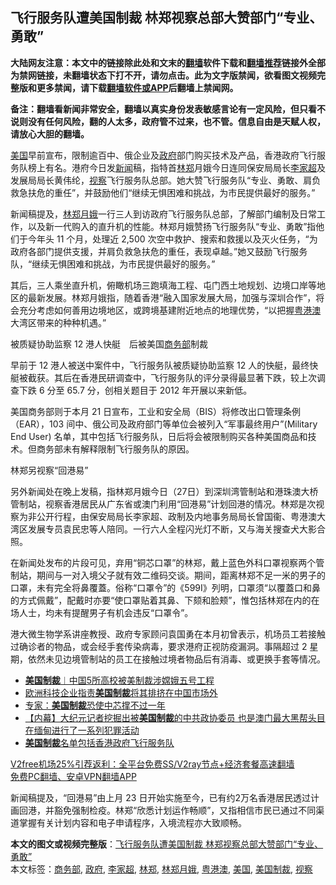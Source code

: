  <h2>飞行服务队遭美国制裁 林郑视察总部大赞部门“专业、勇敢”</h2> <p class="notice"><b>大陆网友注意：本文中的链接除此处和文末的<a href="https://github.com/bannedbook/fanqiang" >翻墙</a>软件下载和<a href="https://github.com/killgcd/justmysocks/blob/master/README.md">翻墙推荐</a>链接外全部为禁网链接，未翻墙状态下打不开，请勿点击。此为文字版禁闻，欲看图文视频完整版和更多禁闻，请下载<a href="https://github.com/bannedbook/fanqiang">翻墙软件或APP</a>后翻墙上禁闻网。</p><p>备注：翻墙看新闻非常安全，翻墙以真实身份发表敏感言论有一定风险，但只看不说则没有任何风险，翻的人太多，政府管不过来，也不管。信息自由是天赋人权，请放心大胆的翻墙。</b></p>  <div class="entry">  <p><a href="https://www.bannedbook.org/bnews/tag/%e7%be%8e%e5%9b%bd/" class="st_tag internal_tag" rel="tag" title="标签 美国 下的日志">美国</a>早前宣布，限制逾百中、俄企业及<a href="https://www.bannedbook.org/bnews/tag/%e6%94%bf%e5%ba%9c/" class="st_tag internal_tag" rel="tag" title="标签 政府 下的日志">政府</a>部门购买技术及产品，香港政府飞行服务队榜上有名。港府今日发<span class='wp_keywordlink_affiliate'><a href="https://www.bannedbook.org/" title="新闻">新闻</a></span>稿，指特首<a href="https://www.bannedbook.org/bnews/tag/%E6%9E%97%E9%83%91/" class="st_tag internal_tag" rel="tag" title="标签 林郑 下的日志">林郑</a>月娥今日连同保安局局长<a href="https://www.bannedbook.org/bnews/tag/%E6%9D%8E%E5%AE%B6%E8%B6%85/" class="st_tag internal_tag" rel="tag" title="标签 李家超 下的日志">李家超</a>及发展局局长黄伟纶，<a href="https://www.bannedbook.org/bnews/tag/%E8%A7%86%E5%AF%9F/" class="st_tag internal_tag" rel="tag" title="标签 视察 下的日志">视察</a>飞行服务队总部。她大赞飞行服务队“专业、勇敢、肩负救急扶危的重任”，并鼓励他们“继续无惧困难和挑战，为市民提供最好的服务。”</p> <p>新闻稿提及，<a href="https://www.bannedbook.org/bnews/tag/%e6%9e%97%e9%83%91%e6%9c%88%e5%a8%a5/" class="st_tag internal_tag" rel="tag" title="标签 林郑月娥 下的日志">林郑月娥</a>一行三人到访政府飞行服务队总部，了解部门编制及日常工作，以及新一代购入的直升机的性能。林郑月娥赞扬飞行服务队“专业、勇敢”指他们于今年头 11 个月，处理近 2,500 次空中救护、搜索和救援以及灭火任务，“为政府各部门提供支援，并肩负救急扶危的重任，表现卓越。”她又鼓励飞行服务队，“继续无惧困难和挑战，为市民提供最好的服务。”</p> <p>其后，三人乘坐直升机，俯瞰机场三跑填海工程、屯门西土地规划、边境口岸等地区的最新发展。林郑月娥指，随着香港“融入国家发展大局，加强与深圳合作”，将会充分考虑如何善用边境地区，或跨境基建附近地点的地理优势，“以把握<a href="https://www.bannedbook.org/bnews/tag/%E7%B2%A4%E6%B8%AF%E6%BE%B3/" class="st_tag internal_tag" rel="tag" title="标签 粤港澳 下的日志">粤港澳</a>大湾区带来的种种机遇。”</p>  <p>被质疑协助监察 12 港人快艇　后被美国<a href="https://www.bannedbook.org/bnews/tag/%e5%95%86%e5%8a%a1%e9%83%a8/" class="st_tag internal_tag" rel="tag" title="标签 商务部 下的日志">商务部</a>制裁</p> <p>早前于 12 港人被送中案件中，飞行服务队被质疑协助监察 12 人的快艇，最终快艇被截获。其后在香港民研调查中，飞行服务队的评分录得最显著下跌，较上次调查下跌 6 分至 65.7 分，创相关题目于 2012 年开展以来新低。</p> <p>美国商务部则于本月 21 日宣布，工业和安全局（BIS）将修改出口管理条例（EAR），103 间中、俄公司及政府部门等单位会被列入“军事最终用户”(Military End User) 名单，其中包括飞行服务队，日后将会被限制购买各种美国商品和技术。但商务部未有解释限制飞行服务队的原因。</p>  <p>林郑另视察“回港易”</p> <p>另外新闻处在晚上发稿，指林郑月娥今日（27日）到深圳湾管制站和港珠澳大桥管制站，视察香港居民从广东省或澳门利用“回港易”计划回港的情况。林郑是次视察为非公开行程，由保安局局长李家超、政制及内地事务局局长曾国衞、粤港澳大湾区发展专员袁民忠等人陪同。一行六人全程闪光灯不断，又与海关搜查犬大影合照。</p> <p>在新闻处发布的片段可见，弃用“铜芯口罩”的林郑，戴上蓝色外科口罩视察两个管制站，期间与一对入境父子就有效二维码交谈。期间，距离林郑不足一米的男子的口罩，未有完全将鼻覆蓋。俗称“口罩令”的《599I》列明，口罩须“以覆蓋口和鼻的方式佩戴”，配戴时亦要“使口罩贴着其鼻、下颏和脸颊”，惟包括林郑在内的在场人士，均未有提醒男子有机会违反“口罩令”。</p>  <p>港大微生物学系讲座教授、政府专家顾问袁国勇在本月初曾表示，机场员工若接触过确诊者的物品，或会经手套传染病毒，要求港府正视防疫漏洞。事隔超过 2 星期，依然未见边境管制站的员工在接触过境者物品后有消毒、或更换手套等情况。</p> <ul class='op-related-articles' title='相关阅读'> <li><a href='https://www.bannedbook.org/bnews/baitai/20201225/1454883.html' target='_blank'><b>美国制裁</b>︱中国5所高校被美制裁涉嫦娥五号工程</a></li> <li><a href='https://www.bannedbook.org/bnews/worldnews/usa/20201224/1454150.html' target='_blank'>欧洲科技企业指责<b>美国制裁</b>将其排挤在中国市场外</a></li> <li><a href='https://www.bannedbook.org/bnews/comments/20201224/1453817.html' target='_blank'>专家：<b>美国制裁</b>恐使中芯撑不过一年</a></li> <li><a href='https://www.bannedbook.org/bnews/bannedvideo/20201223/1453097.html' target='_blank'>【内幕】大纪元记者挖掘出被<b>美国制裁</b>的中共政协委员 也是澳门最大黑帮头目 在缅甸进行了一系列犯罪活动</a></li> <li><a href='https://www.bannedbook.org/bnews/headline/20201222/1452928.html' target='_blank'><b>美国制裁</b>名单包括香港政府飞行服务队</a></li> </ul> <p class="texttj"> <a href="https://github.com/bannedbook/fanqiang/wiki/V2ray%E6%9C%BA%E5%9C%BA" target="_blank">V2free机场25%引荐返利：全平台免费SS/V2ray节点+经济套餐高速翻墙</a><br/> <a href="https://github.com/bannedbook/fanqiang/wiki/%E7%A6%81%E9%97%BB%E7%BD%91%E5%AE%89%E5%8D%93%E7%BF%BB%E5%A2%99%E6%96%B0%E9%97%BBAPP" target="_blank">免费PC翻墙、安卓VPN翻墙APP</a></p><p>新闻稿提及，“回港易”由上月 23 日开始实施至今，已有约2万名香港居民透过计画回港，并豁免强制检疫。林郑“欣悉计划运作畅顺”，又指相信市民已通过不同渠道掌握有关计划内容和电子申请程序，入境流程亦大致顺畅。</p><a name='sharetosocial'></a>       <div><b>本文的图文或视频完整版</b>：<a href='https://www.bannedbook.org/bnews/comments/20201228/1456098.html'>飞行服务队遭美国制裁 林郑视察总部大赞部门“专业、勇敢”</a></div>  </div><!--END ENTRY--> <div class="postfooter"> <div>本文标签：<a href="https://www.bannedbook.org/bnews/tag/%e5%95%86%e5%8a%a1%e9%83%a8/" rel="tag">商务部</a>, <a href="https://www.bannedbook.org/bnews/tag/%e6%94%bf%e5%ba%9c/" rel="tag">政府</a>, <a href="https://www.bannedbook.org/bnews/tag/%E6%9D%8E%E5%AE%B6%E8%B6%85/" rel="tag">李家超</a>, <a href="https://www.bannedbook.org/bnews/tag/%E6%9E%97%E9%83%91/" rel="tag">林郑</a>, <a href="https://www.bannedbook.org/bnews/tag/%e6%9e%97%e9%83%91%e6%9c%88%e5%a8%a5/" rel="tag">林郑月娥</a>, <a href="https://www.bannedbook.org/bnews/tag/%E7%B2%A4%E6%B8%AF%E6%BE%B3/" rel="tag">粤港澳</a>, <a href="https://www.bannedbook.org/bnews/tag/%e7%be%8e%e5%9b%bd/" rel="tag">美国</a>, <a href="https://www.bannedbook.org/bnews/tag/%E7%BE%8E%E5%9B%BD%E5%88%B6%E8%A3%81/" rel="tag">美国制裁</a>, <a href="https://www.bannedbook.org/bnews/tag/%E8%A7%86%E5%AF%9F/" rel="tag">视察</a></div>  </div><!--END POSTFOOTER--> 